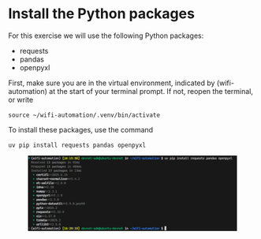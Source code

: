 # Install the Python packages

For this exercise we will use the following Python packages:

* requests
* pandas
* openpyxl

First, make sure you are in the virtual environment, indicated by (wifi-automation) at the start of your terminal prompt. If not, reopen the terminal, or write&#x20;

```
source ~/wifi-automation/.venv/bin/activate
```

To install these packages, use the command

```
uv pip install requests pandas openpyxl
```

<figure><img src="../../.gitbook/assets/image (3).png" alt=""><figcaption></figcaption></figure>









